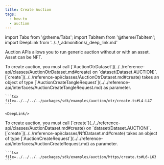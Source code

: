 ```yaml
---
title: Create Auction
tags:
  - how-to
  - auction
---
```


import Tabs from '@theme/Tabs';
import TabItem from '@theme/TabItem';
import DeepLink from '../../_admonitions/_deep_link.md'

Auction APIs allows you to run generic auction without or with an asset. Asset can be NFT.

<Tabs>
  <TabItem value="otr" label="OTR">
    To create auction, you must call [`AuctionOtrDataset`](../../reference-api/classes/AuctionOtrDataset.md#create) on `dataset(Dataset.AUCTION)`.
    [`create`](../../reference-api/classes/AuctionOtrDataset.md#create) takes an object of type [`AuctionCreateTangleRequest`](../../reference-api/interfaces/AuctionCreateTangleRequest.md) as parameter.

    ```tsx file=../../../../packages/sdk/examples/auction/otr/create.ts#L4-L47
    ```

    <DeepLink/>
  </TabItem>  
  <TabItem value="https" label="HTTPS">
    To create auction, you must call [`create`](../../reference-api/classes/AuctionDataset.md#create) on `dataset(Dataset.AUCTION)`.
    [`create`](../../reference-api/classes/NftDataset.md#create) takes an object of type [`AuctionCreateRequest`](../../reference-api/interfaces/AuctionCreateRequest.md) as parameter.

    ```tsx file=../../../../packages/sdk/examples/auction/https/create.ts#L6-L63
    ```
  </TabItem>
</Tabs>
